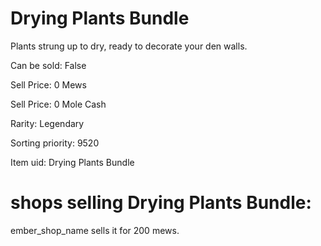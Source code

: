 # Drying Plants Bundle

Plants strung up to dry, ready to decorate your den walls.

Can be sold: False

Sell Price: 0 Mews

Sell Price: 0 Mole Cash

Rarity: Legendary

Sorting priority: 9520

Item uid: Drying Plants Bundle

# shops selling Drying Plants Bundle:

ember_shop_name sells it for 200 mews.